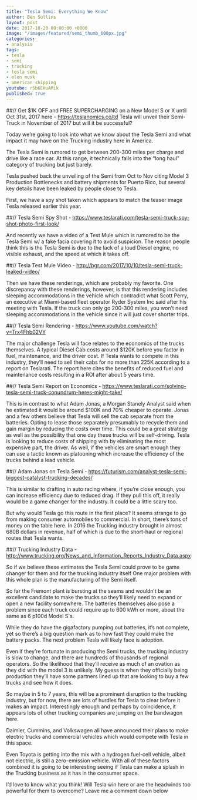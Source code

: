 ```yaml
---
title: "Tesla Semi: Everything We Know"
author: Ben Sullins
layout: post
date: 2017-10-20 00:00:00 +0000
image: "/images/featured/semi_thumb_600px.jpg"
categories:
- analysis
tags:
- tesla
- semi
- trucking
- tesla semi
- elon musk
- american shipping
youtube: r5b6EHuAMik
published: true
---
```

##// Get $1K OFF and FREE SUPERCHARGING on a New Model S or X until Oct 31st, 2017 here - https://teslanomics.co/td
Tesla will unveil their Semi-Truck in November of 2017 but will it be successful?

Today we’re going to look into what we know about the Tesla Semi and what impact it may have on the Trucking industry here in America.

The Tesla Semi is rumored to get between 200-300 miles per charge and drive like a race car. At this range, it technically falls into the “long haul” category of trucking but just barely.

Tesla pushed back the unveiling of the Semi from Oct to Nov citing Model 3 Production Bottlenecks and battery shipments for Puerto Rico, but several key details have been leaked by people close to Tesla.

First, we have a spy shot taken which appears to match the teaser image Tesla released earlier this year. 

##// Tesla Semi Spy Shot - https://www.teslarati.com/tesla-semi-truck-spy-shot-photo-first-look/

And recently we have a video of a Test Mule which is rumored to be the Tesla Semi w/ a fake facia covering it to avoid suspicion. The reason people think this is the Tesla Semi is due to the lack of a loud Diesel engine, no visible exhaust, and the speed at which it takes off.

##// Tesla Test Mule Video - http://bgr.com/2017/10/10/tesla-semi-truck-leaked-video/

Then we have these renderings, which are probably my favorite. One discrepancy with these renderings, however, is that this rendering includes sleeping accommodations in the vehicle which contradict what Scott Perry, an executive at Miami-based fleet operator Ryder System Inc said after his meeting with Tesla. If the truck can only go 200-300 miles, you won’t need sleeping accommodations in the vehicle since it will just cover shorter trips.

##// Tesla Semi Rendering - https://www.youtube.com/watch?v=Trx4Fhb02VY

The major challenge Tesla will face relates to the economics of the trucks themselves. A typical Diesel Cab costs around $120K before you factor in fuel, maintenance, and the driver cost. If Tesla wants to compete in this industry, they’ll need to sell their cabs for no more than 225K according to a report on Teslarati. The report here cites the benefits of reduced fuel and maintenance costs resulting in a ROI after about 5 years time.

##// Tesla Semi Report on Economics - https://www.teslarati.com/solving-tesla-semi-truck-conundrum-heres-might-take/

This is in contrast to what Adam Jonas, a Morgan Stanely Analyst said when he estimated it would be around $100K and 70% cheaper to operate. Jonas and a few others believe that Tesla will sell the cab separate from the batteries. Opting to lease those separately presumably to recycle them and gain margin by reducing the costs over time. This could be a great strategy as well as the possibility that one day these trucks will be self-driving. Tesla is looking to reduce costs of shipping with by eliminating the most expensive part, the driver. As well, if the vehicles are smart enough they can use a tactic known as platooning which increase the efficiency of the trucks behind a lead vehicle.

##// Adam Jonas on Tesla Semi - https://futurism.com/analyst-tesla-semi-biggest-catalyst-trucking-decades/

This is similar to drafting in auto racing where, if you’re close enough, you can increase efficiency due to reduced drag. If they pull this off, it really would be a game changer for the industry. It could be a little scary too.

But why would Tesla go this route in the first place? It seems strange to go from making consumer automobiles to commercial. In short, there’s tons of money on the table here. In 2016 the Trucking industry brought in almost 680B dollars in revenue, half of which is due to the short-haul or regional routes that Tesla wants.

##// Trucking Industry Data - http://www.trucking.org/News_and_Information_Reports_Industry_Data.aspx

So if we believe these estimates the Tesla Semi could prove to be game changer for them and for the trucking industry itself
One major problem with this whole plan is the manufacturing of the Semi itself.

So far the Fremont plant is bursting at the seams and wouldn’t be an excellent candidate to make the trucks so they’ll likely need to expand or open a new facility somewhere. The batteries themselves also pose a problem since each truck could require up to 600 kWh or more, about the same as 6 p100d Model S's.

While they do have the gigafactory pumping out batteries, it’s not complete, yet so there’s a big question mark as to how fast they could make the battery packs. The next problem Tesla will likely face is adoption.

Even if they’re fortunate in producing the Semi trucks, the trucking industry is slow to change, and there are hundreds of thousands of regional operators. So the likelihood that they’ll receive as much of an ovation as they did with the model 3 is unlikely. My guess is when they officially being production they’ll have some partners lined up that are looking to buy a few trucks and see how it does.

So maybe in 5 to 7 years, this will be a prominent disruption to the trucking industry, but for now, there are lots of hurdles for Tesla to clear before it makes an impact. Interestingly enough and perhaps by coincidence, it appears lots of other trucking companies are jumping on the bandwagon here.

Daimler, Cummins, and Volkswagen all have announced their plans to make electric trucks and commercial vehicles which would compete with Tesla in this space.

Even Toyota is getting into the mix with a hydrogen fuel-cell vehicle, albeit not electric, is still a zero-emission vehicle. With all of these factors combined it is going to be interesting seeing if Tesla can make a splash in the Trucking business as it has in the consumer space.

I’d love to know what you think! Will Tesla win here or are the headwinds too powerful for them to overcome? Leave me a comment down below
